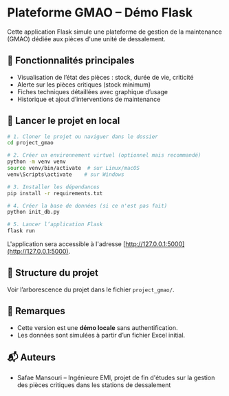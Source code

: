    # Plateforme GMAO – Démo Flask

   Cette application Flask simule une plateforme de gestion de la maintenance (GMAO) dédiée aux pièces d'une unité de dessalement.

   ## 🔧 Fonctionnalités principales
   - Visualisation de l’état des pièces : stock, durée de vie, criticité
   - Alerte sur les pièces critiques (stock minimum)
   - Fiches techniques détaillées avec graphique d’usage
   - Historique et ajout d’interventions de maintenance

   ## 🚀 Lancer le projet en local

   ```bash
   # 1. Cloner le projet ou naviguer dans le dossier
   cd project_gmao

   # 2. Créer un environnement virtuel (optionnel mais recommandé)
   python -m venv venv
   source venv/bin/activate  # sur Linux/macOS
   venv\Scripts\activate    # sur Windows

   # 3. Installer les dépendances
   pip install -r requirements.txt

   # 4. Créer la base de données (si ce n'est pas fait)
   python init_db.py

   # 5. Lancer l’application Flask
   flask run
   ```

   L'application sera accessible à l'adresse [http://127.0.0.1:5000](http://127.0.0.1:5000).

   ## 📁 Structure du projet
   Voir l’arborescence du projet dans le fichier `project_gmao/`.

   ## 📌 Remarques
   - Cette version est une **démo locale** sans authentification.
   - Les données sont simulées à partir d’un fichier Excel initial.

   ## 📬 Auteurs
   - Safae Mansouri – Ingénieure EMI, projet de fin d'études sur la gestion des pièces critiques dans les stations de dessalement

